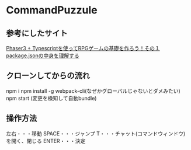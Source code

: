 # CommandPuzzule

## 参考にしたサイト
[Phaser3 + Typescriptを使ってRPGゲームの基礎を作ろう！その１](https://magazine.halake.com/entry/phaser-ts-rpg-simple1?utm_source=feed)
[package.jsonの中身を理解する](https://qiita.com/dondoko-susumu/items/cf252bd6494412ed7847)
## クローンしてからの流れ
npm i
npm install -g webpack-cli(なぜかグローバルじゃないとダメみたい)
npm start (変更を検知して自動bundle)

## 操作方法
左右・・・移動
SPACE・・・ジャンプ
T・・・チャット(コマンドウィンドウ)を開く、閉じる
ENTER・・・決定